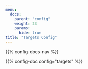 ```yaml
---
menu:
  docs:
    parent: "config"
    weight: 23
    params:
      hide: true
title: "Targets Config"
---
```


{{% config-docs-nav %}}

{{% config-doc config="targets" %}}
